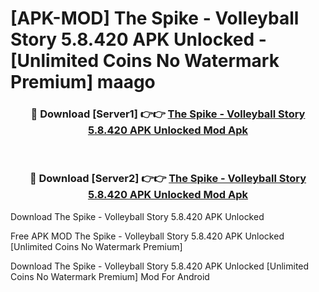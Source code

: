 # [APK-MOD] The Spike - Volleyball Story 5.8.420 APK Unlocked - [Unlimited Coins No Watermark Premium] maago



<div align="center">
<h3>🔴 Download [Server1] 👉👉 <a href="https://momento.my/?title=The_Spike_-_Volleyball_Story_5.8.420_APK_Unlocked">The Spike - Volleyball Story 5.8.420 APK Unlocked Mod Apk</a></h3><br>

<h3>🔴 Download [Server2] 👉👉 <a href="https://momento.my/?title=The_Spike_-_Volleyball_Story_5.8.420_APK_Unlocked">The Spike - Volleyball Story 5.8.420 APK Unlocked Mod Apk</a></h3>
</div>



Download The Spike - Volleyball Story 5.8.420 APK Unlocked 

Free APK MOD The Spike - Volleyball Story 5.8.420 APK Unlocked [Unlimited Coins No Watermark Premium]

Download The Spike - Volleyball Story 5.8.420 APK Unlocked [Unlimited Coins No Watermark Premium] Mod For Android
